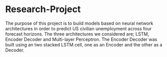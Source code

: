 # Research-Project

The purpose of this project is to build models based on neural network architectures in  order to predict US civilian unemployment
across four forecast horizons. The three architectures we considered are; LSTM, Encoder Decoder and Multi-layer Perceptron.
The Encoder Decoder was built using an two stacked LSTM cell, one as an Encoder and the other as a Decoder.
